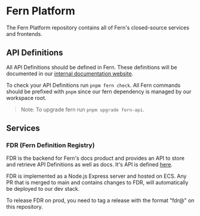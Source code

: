 # Fern Platform

The Fern Platform repository contains all of Fern's closed-source services
and frontends.

## API Definitions

All API Definitions should be defined in Fern. These definitions will be
documented in our [internal documentation website](https://fern-internal.docs.buildwithfern.com/).

To check your API Definitions run `pnpm fern check`. All Fern commands
should be prefixed with `pnpm` since our fern dependency is managed
by our workspace root.

> Note: To upgrade fern run `pnpm upgrade fern-api`.

## Services

### FDR (Fern Definition Registry)

FDR is the backend for Fern's docs product and provides an API to
store and retrieve API Definitions as well as docs. It's API is defined
[here](./fern/apis/fdr/).

FDR is implemented as a Node.js Express server and hosted on ECS. Any PR
that is merged to main and contains changes to FDR, will automatically
be deployed to our dev stack.

To release FDR on prod, you need to tag a release with the format "fdr@<tag>"
on this repository.
